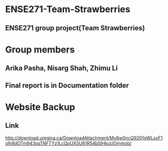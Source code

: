 # ENSE271-Team-Strawberries
## ENSE271 group project(Team Strawberries)

# Group members
## Arika Pasha, Nisarg Shah, Zhimu Li
## Final report is in Documentation folder
# Website Backup
## Link
 http://download.uregina.ca/DownloadAttachment/Mv8w0ncQ9201gWLsxF1oIh8dOTm943qsTNFTYz1LcQpUXSU61R54bSIHkuUOmmob/
